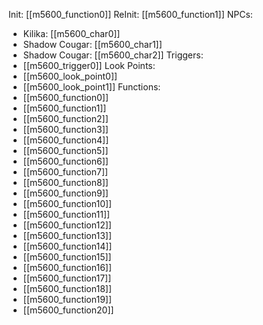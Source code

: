 Init: [[m5600_function0]]
ReInit: [[m5600_function1]]
NPCs:
- Kilika: [[m5600_char0]]
- Shadow Cougar: [[m5600_char1]]
- Shadow Cougar: [[m5600_char2]]
Triggers:
- [[m5600_trigger0]]
Look Points:
- [[m5600_look_point0]]
- [[m5600_look_point1]]
Functions:
- [[m5600_function0]]
- [[m5600_function1]]
- [[m5600_function2]]
- [[m5600_function3]]
- [[m5600_function4]]
- [[m5600_function5]]
- [[m5600_function6]]
- [[m5600_function7]]
- [[m5600_function8]]
- [[m5600_function9]]
- [[m5600_function10]]
- [[m5600_function11]]
- [[m5600_function12]]
- [[m5600_function13]]
- [[m5600_function14]]
- [[m5600_function15]]
- [[m5600_function16]]
- [[m5600_function17]]
- [[m5600_function18]]
- [[m5600_function19]]
- [[m5600_function20]]
